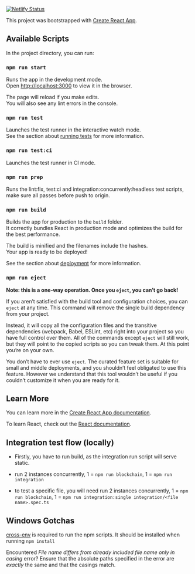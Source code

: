 [![Netlify Status](https://api.netlify.com/api/v1/badges/7d13a57a-2586-4220-bbc8-7e85e9f3abd0/deploy-status)](https://app.netlify.com/sites/tradetrust-creator/deploys)

This project was bootstrapped with [Create React App](https://github.com/facebook/create-react-app).

## Available Scripts

In the project directory, you can run:

### `npm run start`

Runs the app in the development mode.<br />
Open [http://localhost:3000](http://localhost:3000) to view it in the browser.

The page will reload if you make edits.<br />
You will also see any lint errors in the console.

### `npm run test`

Launches the test runner in the interactive watch mode.<br />
See the section about [running tests](https://facebook.github.io/create-react-app/docs/running-tests) for more information.

### `npm run test:ci`

Launches the test runner in CI mode.

### `npm run prep`

Runs the lint:fix, test:ci and integration:concurrently:headless test scripts, make sure all passes before push to origin.

### `npm run build`

Builds the app for production to the `build` folder.<br />
It correctly bundles React in production mode and optimizes the build for the best performance.

The build is minified and the filenames include the hashes.<br />
Your app is ready to be deployed!

See the section about [deployment](https://facebook.github.io/create-react-app/docs/deployment) for more information.

### `npm run eject`

**Note: this is a one-way operation. Once you `eject`, you can’t go back!**

If you aren’t satisfied with the build tool and configuration choices, you can `eject` at any time. This command will remove the single build dependency from your project.

Instead, it will copy all the configuration files and the transitive dependencies (webpack, Babel, ESLint, etc) right into your project so you have full control over them. All of the commands except `eject` will still work, but they will point to the copied scripts so you can tweak them. At this point you’re on your own.

You don’t have to ever use `eject`. The curated feature set is suitable for small and middle deployments, and you shouldn’t feel obligated to use this feature. However we understand that this tool wouldn’t be useful if you couldn’t customize it when you are ready for it.

## Learn More

You can learn more in the [Create React App documentation](https://facebook.github.io/create-react-app/docs/getting-started).

To learn React, check out the [React documentation](https://reactjs.org/).

## Integration test flow (locally)

- Firstly, you have to run build, as the integration run script will serve static.

- run 2 instances concurrently, 1 = `npm run blockchain`, 1 = `npm run integration`

- to test a specific file, you will need run 2 instances concurrently, 1 = `npm run blockchain`, 1 = `npm run integration:single integration/<file name>.spec.ts`

## Windows Gotchas

[cross-env](https://www.npmjs.com/package/cross-env) is required to run the npm scripts. It should be installed when running `npm install`

Encountered _File name differs from already included file name only in casing_ error? Ensure that the absolute paths specified in the error are _exactly_ the same and that the casings match.
